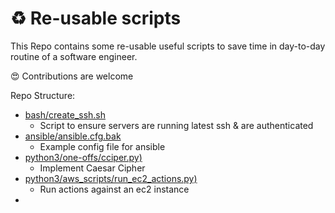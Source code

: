 # :recycle: Re-usable scripts
This Repo contains some re-usable useful scripts to save time in day-to-day routine of a software engineer.

:heart_eyes: Contributions are welcome


Repo Structure:
- [bash/create_ssh.sh](https://github.com/AdnanMuhib/Reusable-scripts/blob/main/bash/create_ssh.sh)
    - Script to ensure servers are running latest ssh & are authenticated
- [ansible/ansible.cfg.bak](https://github.com/AdnanMuhib/Reusable-scripts/blob/main/ansible/ansible.cfg.bak)
    - Example config file for ansible
- [python3/one-offs/cciper.py)](./python3/one-offs/cciper.py)
    - Implement Caesar Cipher
- [python3/aws_scripts/run_ec2_actions.py)](./python3/aws_scripts/run_ec2_actions.py)
    - Run actions against an ec2 instance
- 
